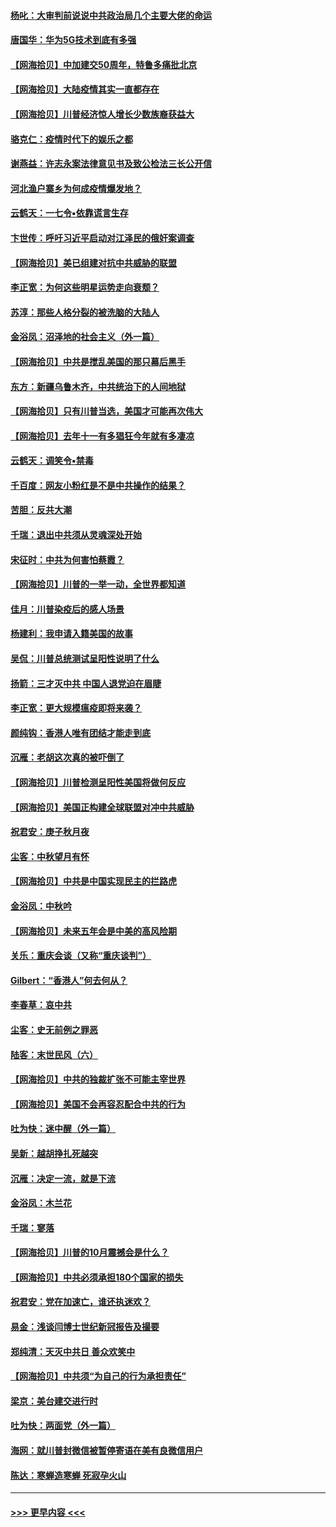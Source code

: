 #### [杨叱：大审判前说说中共政治局几个主要大佬的命运](../pages/nsc993/n12477527.md?t=10160502) 
#### [唐国华：华为5G技术到底有多强](../pages/nsc993/n12477483.md?t=10160502) 
#### [【网海拾贝】中加建交50周年，特鲁多痛批北京](../pages/nsc993/n12476892.md?t=10160502) 
#### [【网海拾贝】大陆疫情其实一直都存在](../pages/nsc993/n12473948.md?t=10160502) 
#### [【网海拾贝】川普经济惊人增长少数族裔获益大](../pages/nsc993/n12471565.md?t=10160502) 
#### [骆克仁：疫情时代下的娱乐之都](../pages/nsc993/n12471312.md?t=10160502) 
#### [谢燕益：许志永案法律意见书及致公检法三长公开信](../pages/nsc993/n12470870.md?t=10160502) 
#### [河北渔户寨乡为何成疫情爆发地？](../pages/nsc993/n12464936.md?t=10160502) 
#### [云鹤天：一七令▪依靠谎言生存](../pages/nsc993/n12470034.md?t=10160502) 
#### [卞世传：呼吁习近平启动对江泽民的俄奸案调查](../pages/nsc993/n12469722.md?t=10160502) 
#### [【网海拾贝】美已组建对抗中共威胁的联盟](../pages/nsc993/n12469018.md?t=10160502) 
#### [李正宽：为何这些明星运势走向衰颓？](../pages/nsc993/n12468730.md?t=10160502) 
#### [苏淳：那些人格分裂的被洗脑的大陆人](../pages/nsc993/n12467858.md?t=10160502) 
#### [金浴凤：沼泽地的社会主义（外一篇）](../pages/nsc993/n12467792.md?t=10160502) 
#### [【网海拾贝】中共是搅乱美国的那只幕后黑手](../pages/nsc993/n12467700.md?t=10160502) 
#### [东方：新疆乌鲁木齐，中共统治下的人间地狱](../pages/nsc993/n12466075.md?t=10160502) 
#### [【网海拾贝】只有川普当选，美国才可能再次伟大](../pages/nsc993/n12466013.md?t=10160502) 
#### [【网海拾贝】去年十一有多猖狂今年就有多凄凉](../pages/nsc993/n12463649.md?t=10160502) 
#### [云鹤天：调笑令▪禁毒](../pages/nsc993/n12462975.md?t=10160502) 
#### [千百度：网友小粉红是不是中共操作的结果？](../pages/nsc993/n12461025.md?t=10160502) 
#### [苦胆：反共大潮](../pages/nsc993/n12459469.md?t=10160502) 
#### [千瑞：退出中共须从灵魂深处开始](../pages/nsc993/n12459437.md?t=10160502) 
#### [宋征时：中共为何害怕蔡霞？](../pages/nsc993/n12459097.md?t=10160502) 
#### [【网海拾贝】川普的一举一动，全世界都知道](../pages/nsc993/n12458825.md?t=10160502) 
#### [佳月：川普染疫后的感人场景](../pages/nsc993/n12456994.md?t=10160502) 
#### [杨建利：我申请入籍美国的故事](../pages/nsc993/n12455635.md?t=10160502) 
#### [吴侃：川普总统测试呈阳性说明了什么](../pages/nsc993/n12451869.md?t=10160502) 
#### [扬箭：三才灭中共 中国人退党迫在眉睫](../pages/nsc993/n12451842.md?t=10160502) 
#### [李正宽：更大规模瘟疫即将来袭？](../pages/nsc993/n12451455.md?t=10160502) 
#### [颜纯钩：香港人唯有团结才能走到底](../pages/nsc993/n12450870.md?t=10160502) 
#### [沉雁：老胡这次真的被吓倒了](../pages/nsc993/n12449796.md?t=10160502) 
#### [【网海拾贝】川普检测呈阳性美国将做何反应](../pages/nsc993/n12449042.md?t=10160502) 
#### [【网海拾贝】美国正构建全球联盟对冲中共威胁](../pages/nsc993/n12446580.md?t=10160502) 
#### [祝君安：庚子秋月夜](../pages/nsc993/n12445870.md?t=10160502) 
#### [尘客：中秋望月有怀](../pages/nsc993/n12444632.md?t=10160502) 
#### [【网海拾贝】中共是中国实现民主的拦路虎](../pages/nsc993/n12443573.md?t=10160502) 
#### [金浴凤：中秋吟](../pages/nsc993/n12441773.md?t=10160502) 
#### [【网海拾贝】未来五年会是中美的高风险期](../pages/nsc993/n12440760.md?t=10160502) 
#### [关乐：重庆会谈（又称“重庆谈判”）](../pages/nsc993/n12437525.md?t=10160502) 
#### [Gilbert：“香港人”何去何从？](../pages/nsc993/n12435894.md?t=10160502) 
#### [李春草：哀中共](../pages/nsc993/n12435874.md?t=10160502) 
#### [尘客：史无前例之罪恶](../pages/nsc993/n12435762.md?t=10160502) 
#### [陆客：末世民风（六）](../pages/nsc993/n12435354.md?t=10160502) 
#### [【网海拾贝】中共的独裁扩张不可能主宰世界](../pages/nsc993/n12435151.md?t=10160502) 
#### [【网海拾贝】美国不会再容忍配合中共的行为](../pages/nsc993/n12433808.md?t=10160502) 
#### [吐为快：迷中醒（外一篇）](../pages/nsc993/n12433585.md?t=10160502) 
#### [吴新：越胡挣扎死越突](../pages/nsc993/n12433562.md?t=10160502) 
#### [沉雁：决定一流，就是下流](../pages/nsc993/n12432128.md?t=10160502) 
#### [金浴凤：木兰花](../pages/nsc993/n12432124.md?t=10160502) 
#### [千瑞：寥落](../pages/nsc993/n12432071.md?t=10160502) 
#### [【网海拾贝】川普的10月震撼会是什么？](../pages/nsc993/n12431624.md?t=10160502) 
#### [【网海拾贝】中共必须承担180个国家的损失](../pages/nsc993/n12428893.md?t=10160502) 
#### [祝君安：党在加速亡，谁还执迷欢？](../pages/nsc993/n12428652.md?t=10160502) 
#### [易金：浅谈闫博士世纪新冠报告及撮要](../pages/nsc993/n12426822.md?t=10160502) 
#### [郑纯清：天灭中共日 善众欢笑中](../pages/nsc993/n12426784.md?t=10160502) 
#### [【网海拾贝】中共须“为自己的行为承担责任”](../pages/nsc993/n12426067.md?t=10160502) 
#### [梁京：美台建交进行时](../pages/nsc993/n12424066.md?t=10160502) 
#### [吐为快：两面党（外一篇）](../pages/nsc993/n12424043.md?t=10160502) 
#### [海网：就川普封微信被暂停寄语在美有良微信用户](../pages/nsc993/n12424021.md?t=10160502) 
#### [陈达：寒蝉造寒蝉 死寂孕火山](../pages/nsc993/n12423958.md?t=10160502) 

----
#### [ >>> 更早内容 <<< ](../indexes/nsc993-earlier.md)
